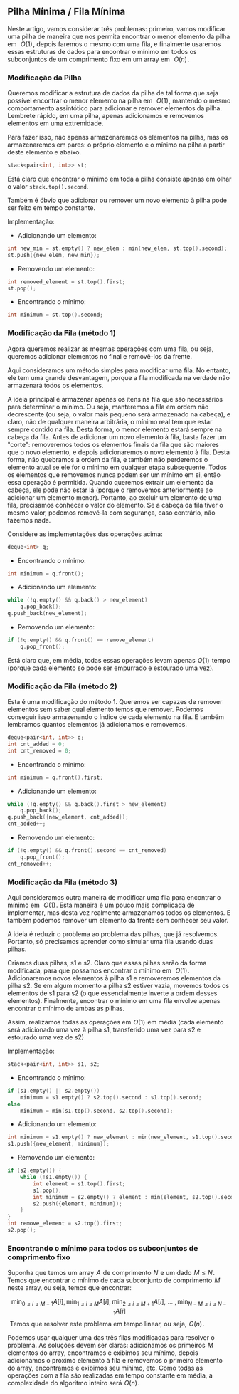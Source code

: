 ## Pilha Mínima / Fila Mínima
Neste artigo, vamos considerar três problemas: primeiro, vamos modificar uma pilha de maneira que nos permita encontrar o menor elemento da pilha em  
$O(1)$ , depois faremos o mesmo com uma fila, e finalmente usaremos essas estruturas de dados para encontrar o mínimo em todos os subconjuntos de um comprimento fixo em um array em  
$O(n)$ .

### Modificação da Pilha
Queremos modificar a estrutura de dados da pilha de tal forma que seja possível encontrar o menor elemento na pilha em  
$O(1)$ , mantendo o mesmo comportamento assintótico para adicionar e remover elementos da pilha. Lembrete rápido, em uma pilha, apenas adicionamos e removemos elementos em uma extremidade.

Para fazer isso, não apenas armazenaremos os elementos na pilha, mas os armazenaremos em pares: o próprio elemento e o mínimo na pilha a partir deste elemento e abaixo.

```c++
stack<pair<int, int>> st;
```
Está claro que encontrar o mínimo em toda a pilha consiste apenas em olhar o valor `stack.top().second`.

Também é óbvio que adicionar ou remover um novo elemento à pilha pode ser feito em tempo constante.

Implementação:

- Adicionando um elemento:
```c++
int new_min = st.empty() ? new_elem : min(new_elem, st.top().second);
st.push({new_elem, new_min});
```
- Removendo um elemento:
```c++
int removed_element = st.top().first;
st.pop();
```
- Encontrando o mínimo:
```c++
int minimum = st.top().second;
```

### Modificação da Fila (método 1)
Agora queremos realizar as mesmas operações com uma fila, ou seja, queremos adicionar elementos no final e removê-los da frente.

Aqui consideramos um método simples para modificar uma fila. No entanto, ele tem uma grande desvantagem, porque a fila modificada na verdade não armazenará todos os elementos.

A ideia principal é armazenar apenas os itens na fila que são necessários para determinar o mínimo. Ou seja, manteremos a fila em ordem não decrescente (ou seja, o valor mais pequeno será armazenado na cabeça), e claro, não de qualquer maneira arbitrária, o mínimo real tem que estar sempre contido na fila. Desta forma, o menor elemento estará sempre na cabeça da fila. Antes de adicionar um novo elemento à fila, basta fazer um "corte": removeremos todos os elementos finais da fila que são maiores que o novo elemento, e depois adicionaremos o novo elemento à fila. Desta forma, não quebramos a ordem da fila, e também não perderemos o elemento atual se ele for o mínimo em qualquer etapa subsequente. Todos os elementos que removemos nunca podem ser um mínimo em si, então essa operação é permitida. Quando queremos extrair um elemento da cabeça, ele pode não estar lá (porque o removemos anteriormente ao adicionar um elemento menor). Portanto, ao excluir um elemento de uma fila, precisamos conhecer o valor do elemento. Se a cabeça da fila tiver o mesmo valor, podemos removê-la com segurança, caso contrário, não fazemos nada.

Considere as implementações das operações acima:

```c++
deque<int> q;
```
- Encontrando o mínimo:
```c++
int minimum = q.front();
```
- Adicionando um elemento:
```c++
while (!q.empty() && q.back() > new_element)
    q.pop_back();
q.push_back(new_element);
```
- Removendo um elemento:
```c++
if (!q.empty() && q.front() == remove_element)
    q.pop_front();
```
Está claro que, em média, todas essas operações levam apenas  $O(1)$  tempo (porque cada elemento só pode ser empurrado e estourado uma vez).

### Modificação da Fila (método 2)
Esta é uma modificação do método 1. Queremos ser capazes de remover elementos sem saber qual elemento temos que remover. Podemos conseguir isso armazenando o índice de cada elemento na fila. E também lembramos quantos elementos já adicionamos e removemos.

```c++
deque<pair<int, int>> q;
int cnt_added = 0;
int cnt_removed = 0;
```
- Encontrando o mínimo:
```c++
int minimum = q.front().first;
```
- Adicionando um elemento:
```c++
while (!q.empty() && q.back().first > new_element)
    q.pop_back();
q.push_back({new_element, cnt_added});
cnt_added++;
```
- Removendo um elemento:
```c++
if (!q.empty() && q.front().second == cnt_removed) 
    q.pop_front();
cnt_removed++;
```

### Modificação da Fila (método 3)
Aqui consideramos outra maneira de modificar uma fila para encontrar o mínimo em  
$O(1)$ . Esta maneira é um pouco mais complicada de implementar, mas desta vez realmente armazenamos todos os elementos. E também podemos remover um elemento da frente sem conhecer seu valor.

A ideia é reduzir o problema ao problema das pilhas, que já resolvemos. Portanto, só precisamos aprender como simular uma fila usando duas pilhas.

Criamos duas pilhas, s1 e s2. Claro que essas pilhas serão da forma modificada, para que possamos encontrar o mínimo em  
$O(1)$ . Adicionaremos novos elementos à pilha s1 e removeremos elementos da pilha s2. Se em algum momento a pilha s2 estiver vazia, movemos todos os elementos de s1 para s2 (o que essencialmente inverte a ordem desses elementos). Finalmente, encontrar o mínimo em uma fila envolve apenas encontrar o mínimo de ambas as pilhas.

Assim, realizamos todas as operações em  $O(1)$  em média (cada elemento será adicionado uma vez à pilha s1, transferido uma vez para s2 e estourado uma vez de s2)

Implementação:

```c++
stack<pair<int, int>> s1, s2;
```
- Encontrando o mínimo:
```c++
if (s1.empty() || s2.empty()) 
    minimum = s1.empty() ? s2.top().second : s1.top().second;
else
    minimum = min(s1.top().second, s2.top().second);
```
- Adicionando um elemento:
```c++
int minimum = s1.empty() ? new_element : min(new_element, s1.top().second);
s1.push({new_element, minimum});
```
- Removendo um elemento:
```c++
if (s2.empty()) {
    while (!s1.empty()) {
        int element = s1.top().first;
        s1.pop();
        int minimum = s2.empty() ? element : min(element, s2.top().second);
        s2.push({element, minimum});
    }
}
int remove_element = s2.top().first;
s2.pop();
```

### Encontrando o mínimo para todos os subconjuntos de comprimento fixo
Suponha que temos um array  $A$  de comprimento  $N$  e um dado  $M \le N$ . Temos que encontrar o mínimo de cada subconjunto de comprimento  $M$  neste array, ou seja, temos que encontrar:
 
$$\min_{0 \le i \le M-1} A[i], \min_{1 \le i \le M} A[i], \min_{2 \le i \le M+1} A[i],~\dots~, \min_{N-M \le i \le N-1} A[i]$$ 
Temos que resolver este problema em tempo linear, ou seja,  $O(n)$ .

Podemos usar qualquer uma das três filas modificadas para resolver o problema. As soluções devem ser claras: adicionamos os primeiros  $M$  elementos do array, encontramos e exibimos seu mínimo, depois adicionamos o próximo elemento à fila e removemos o primeiro elemento do array, encontramos e exibimos seu mínimo, etc. Como todas as operações com a fila são realizadas em tempo constante em média, a complexidade do algoritmo inteiro será  $O(n)$ .